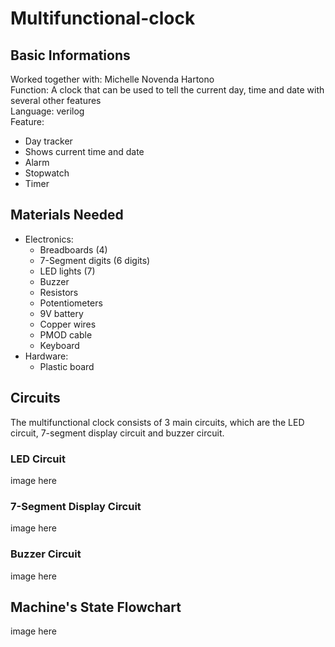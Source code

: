 # Multifunctional-clock  

## Basic Informations  
Worked together with: Michelle Novenda Hartono  
Function: A clock that can be used to tell the current day, time and date with several other features  
Language: verilog  
Feature:  
- Day tracker
- Shows current time and date
- Alarm
- Stopwatch
- Timer

## Materials Needed
- Electronics:
  * Breadboards (4)
  * 7-Segment digits (6 digits)
  * LED lights (7)
  * Buzzer
  * Resistors
  * Potentiometers
  * 9V battery
  * Copper wires
  * PMOD cable
  * Keyboard
- Hardware:
  * Plastic board

## Circuits
The multifunctional clock consists of 3 main circuits, which are the LED circuit, 7-segment display circuit and buzzer circuit.  

### LED Circuit
image here  

### 7-Segment Display Circuit
image here  

### Buzzer Circuit
image here  

## Machine's State Flowchart
image here  
